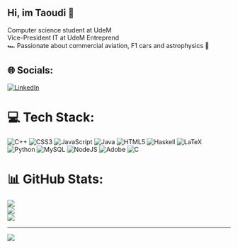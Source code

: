 ## Hi, im Taoudi 👋 

Computer science student at UdeM <br/>
Vice-President IT at UdeM Entreprend <br/>
🏎️ Passionate about commercial aviation, F1 cars and astrophysics 🚀 <br/>




## 🌐 Socials:
[![LinkedIn](https://img.shields.io/badge/LinkedIn-%230077B5.svg?logo=linkedin&logoColor=white)](https://linkedin.com/in/Taoudi-Bensouda) 

# 💻 Tech Stack:
![C++](https://img.shields.io/badge/c++-%2300599C.svg?style=for-the-badge&logo=c%2B%2B&logoColor=white) ![CSS3](https://img.shields.io/badge/css3-%231572B6.svg?style=for-the-badge&logo=css3&logoColor=white) ![JavaScript](https://img.shields.io/badge/javascript-%23323330.svg?style=for-the-badge&logo=javascript&logoColor=%23F7DF1E) ![Java](https://img.shields.io/badge/java-%23ED8B00.svg?style=for-the-badge&logo=openjdk&logoColor=white) ![HTML5](https://img.shields.io/badge/html5-%23E34F26.svg?style=for-the-badge&logo=html5&logoColor=white) ![Haskell](https://img.shields.io/badge/Haskell-5e5086?style=for-the-badge&logo=haskell&logoColor=white) ![LaTeX](https://img.shields.io/badge/latex-%23008080.svg?style=for-the-badge&logo=latex&logoColor=white) ![Python](https://img.shields.io/badge/python-3670A0?style=for-the-badge&logo=python&logoColor=ffdd54) ![MySQL](https://img.shields.io/badge/mysql-4479A1.svg?style=for-the-badge&logo=mysql&logoColor=white) ![NodeJS](https://img.shields.io/badge/node.js-6DA55F?style=for-the-badge&logo=node.js&logoColor=white) ![Adobe](https://img.shields.io/badge/adobe-%23FF0000.svg?style=for-the-badge&logo=adobe&logoColor=white) ![C](https://img.shields.io/badge/c-%2300599C.svg?style=for-the-badge&logo=c&logoColor=white)
# 📊 GitHub Stats:
![](https://github-readme-stats.vercel.app/api?username=taoudi27&theme=ocean_dark&hide_border=false&include_all_commits=false&count_private=false)<br/>
![](https://nirzak-streak-stats.vercel.app/?user=taoudi27&theme=ocean_dark&hide_border=false)<br/>
![](https://github-readme-stats.vercel.app/api/top-langs/?username=taoudi27&theme=ocean_dark&hide_border=false&include_all_commits=false&count_private=false&layout=compact)

---
[![](https://visitcount.itsvg.in/api?id=taoudi27&icon=0&color=0)](https://visitcount.itsvg.in)

<!-- Proudly created with GPRM ( https://gprm.itsvg.in ) -->

